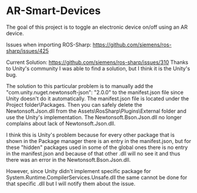 # AR-Smart-Devices
The goal of this project is to toggle an electronic device on/off using an AR device.


Issues when importing ROS-Sharp: https://github.com/siemens/ros-sharp/issues/425

Current Solution: https://github.com/siemens/ros-sharp/issues/310
Thanks to Unity's community I was able to find a solution, but I think it is the Unity's bug.

The solution to this particular problem is to manually add the "com.unity.nuget.newtonsoft-json": "2.0.0" to the manifest.json file since Unity doesn't do it automatically. The manifest.json file is located under the Project folder\Packages. Then you can safely delete the Newtonsoft.Json.dll from the Assets\RosSharp\Plugins\External folder and use the Unity's implementation. The Newtonsoft.Bson.Json.dll no longer complains about lack of Newtonsoft.Json.dll.

I think this is Unity's problem because for every other package that is shown in the Package manager there is an entry in the manifest.json, but for these "hidden" packages used in some of the global ones there is no entry in the manifest.json and because of that other .dll will no see it and thus there was an error in the Newtonsoft.Bson.Json.dll.

However, since Unity didn't implement specific package for System.Runtime.CompilerServices.Unsafe.dll the same cannot be done for that specific .dll but I will notify them about the issue.